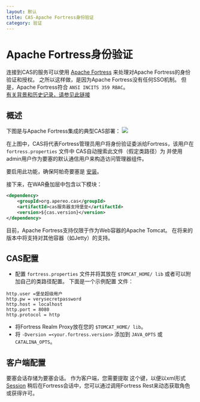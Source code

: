 ```yaml
---
layout: 默认
title: CAS-Apache Fortress身份验证
category: 验证
---
```


# Apache Fortress身份验证

连接到CAS的服务可以使用 [Apache Fortress](http://directory.apache.org/fortress/) 来处理对Apache Fortress的身份验证和授权。 之所以这样做，是因为Apache Fortress没有任何SSO机制。 但是，Apache Fortress符合 `ANSI INCITS 359 RBAC`。  
[有关背景和历史记录，请参见此链接](http://directory.apache.org/fortress/testimonials.html)

## 概述

下图是与Apache Fortress集成的典型CAS部署： ![](https://cloud.githubusercontent.com/assets/493782/26521160/f9987de0-430b-11e7-833d-a0e6257a9ebd.PNG)

在上图中，CAS将代表Fortress管理员用户将身份验证委派给Fortress，该用户在 `fortress.properties` 文件中 CAS自动搜索此文件（假定类路径）为 并使用admin用户作为要塞的默认通信用户来构造访问管理器组件。

要启用此功能，确保阿帕奇要塞是 [安装](http://directory.apache.org/fortress/installation.html "apache fortress installation")。

接下来，在WAR叠加层中包含以下模块：

```xml
<dependency>
    <groupId>org.apereo.cas</groupId>
    <artifactId>cas服务器支持堡垒</artifactId>
    <version>${cas.version}</version>
</dependency>
```

目前，Apache Fortress支持仅限于作为Web容器的Apache Tomcat。 在将来的版本中将支持对其他容器（如Jetty）的支持。

## CAS配置

- 配置 `fortress.properties` 文件并将其放在 `$TOMCAT_HOME/ lib` 或者可以附加自己的类路径配置。 下面是一个示例配置 文件：

```properties
http.user =堡垒超级用户
http.pw = verysecretpassword
http.host = localhost
http.port = 8080
http.protocol = http
```

- 将Fortress Realm Proxy放在您的 `$TOMCAT_HOME/ lib`。
- 将 `-Dversion =<your.fortress.version>` 添加到 `JAVA_OPTS` 或 `CATALINA_OPTS`。

## 客户端配置

要塞会话存储为要塞会话</code>。 作为客户端，您需要提取 
这个键，以便以xml形式 <a href="http://directory.apache.org/fortress/gen-docs/latest/apidocs/org/apache/directory/fortress/core/model/Session.html">Session</a> 
 稍后在Fortress会话中，您可以通过调用Fortress Rest来动态获取角色或获得许可。</p>

